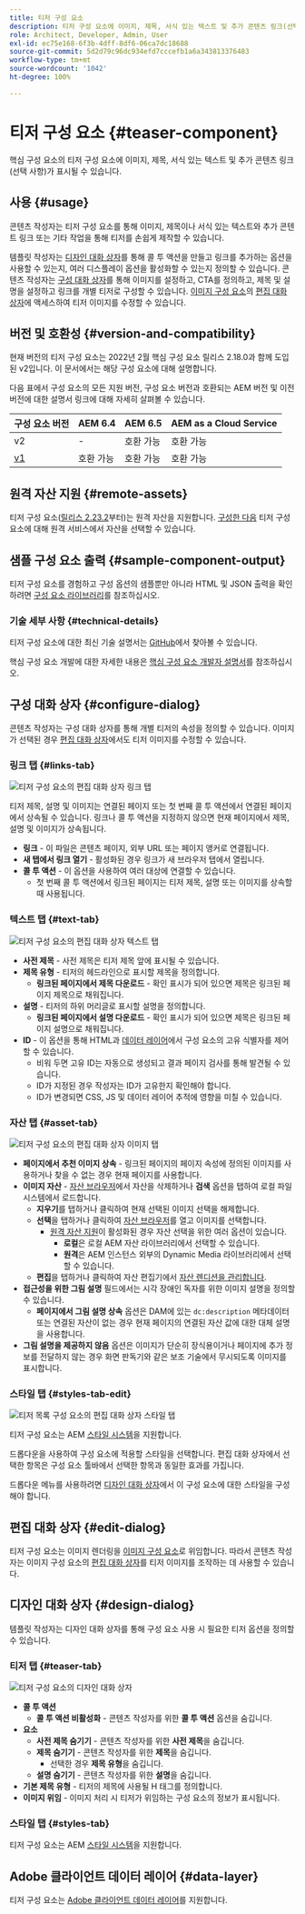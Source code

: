 ```yaml
---
title: 티저 구성 요소
description: 티저 구성 요소에 이미지, 제목, 서식 있는 텍스트 및 추가 콘텐츠 링크(선택 사항)가 표시될 수 있습니다.
role: Architect, Developer, Admin, User
exl-id: ec75e168-6f3b-4dff-8df6-06ca7dc18688
source-git-commit: 5d2d79c96dc934efd7cccefb1a6a343813376483
workflow-type: tm+mt
source-wordcount: '1042'
ht-degree: 100%

---
```


# 티저 구성 요소 {#teaser-component}

핵심 구성 요소의 티저 구성 요소에 이미지, 제목, 서식 있는 텍스트 및 추가 콘텐츠 링크(선택 사항)가 표시될 수 있습니다.

## 사용 {#usage}

콘텐츠 작성자는 티저 구성 요소를 통해 이미지, 제목이나 서식 있는 텍스트와 추가 콘텐트 링크 또는 기타 작업을 통해 티저를 손쉽게 제작할 수 있습니다.

템플릿 작성자는 [디자인 대화 상자](#design-dialog)를 통해 콜 투 액션을 만들고 링크를 추가하는 옵션을 사용할 수 있는지, 여러 디스플레이 옵션을 활성화할 수 있는지 정의할 수 있습니다. 콘텐츠 작성자는 [구성 대화 상자](#configure-dialog)를 통해 이미지를 설정하고, CTA를 정의하고, 제목 및 설명을 설정하고 링크를 개별 티저로 구성할 수 있습니다. [이미지 구성 요소](image.md)의 [편집 대화 상자](image.md#edit-dialog)에 액세스하여 티저 이미지를 수정할 수 있습니다.

## 버전 및 호환성 {#version-and-compatibility}

현재 버전의 티저 구성 요소는 2022년 2월 핵심 구성 요소 릴리스 2.18.0과 함께 도입된 v2입니다. 이 문서에서는 해당 구성 요소에 대해 설명합니다.

다음 표에서 구성 요소의 모든 지원 버전, 구성 요소 버전과 호환되는 AEM 버전 및 이전 버전에 대한 설명서 링크에 대해 자세히 살펴볼 수 있습니다.

| 구성 요소 버전 | AEM 6.4 | AEM 6.5 | AEM as a Cloud Service |
|---|---|---|---|
| v2 | - | 호환 가능 | 호환 가능 |
| [v1](v1/teaser.md) | 호환 가능 | 호환 가능 | 호환 가능 |

## 원격 자산 지원 {#remote-assets}

티저 구성 요소([릴리스 2.23.2](/help/versions.md)부터)는 원격 자산을 지원합니다. [구성한 다음](/help/developing/remote-assets.md) 티저 구성 요소에 대해 원격 서비스에서 자산을 선택할 수 있습니다.

## 샘플 구성 요소 출력 {#sample-component-output}

티저 구성 요소를 경험하고 구성 옵션의 샘플뿐만 아니라 HTML 및 JSON 출력을 확인하려면 [구성 요소 라이브러리](https://adobe.com/go/aem_cmp_library_teaser_kr)를 참조하십시오.

### 기술 세부 사항 {#technical-details}

티저 구성 요소에 대한 최신 기술 설명서는 [GitHub](https://adobe.com/go/aem_cmp_tech_teaser_v1_kr)에서 찾아볼 수 있습니다.

핵심 구성 요소 개발에 대한 자세한 내용은 [핵심 구성 요소 개발자 설명서](/help/developing/overview.md)를 참조하십시오.

## 구성 대화 상자 {#configure-dialog}

콘텐츠 작성자는 구성 대화 상자를 통해 개별 티저의 속성을 정의할 수 있습니다. 이미지가 선택된 경우 [편집 대화 상자](#edit-dialog)에서도 티저 이미지를 수정할 수 있습니다.

### 링크 탭 {#links-tab}

![티저 구성 요소의 편집 대화 상자 링크 탭](/help/assets/teaser-edit-links.png)

티저 제목, 설명 및 이미지는 연결된 페이지 또는 첫 번째 콜 투 액션에서 연결된 페이지에서 상속될 수 있습니다. 링크나 콜 투 액션을 지정하지 않으면 현재 페이지에서 제목, 설명 및 이미지가 상속됩니다.

* **링크** - 이 파일은 콘텐츠 페이지, 외부 URL 또는 페이지 앵커로 연결됩니다.
* **새 탭에서 링크 열기** - 활성화된 경우 링크가 새 브라우저 탭에서 열립니다.
* **콜 투 액션** - 이 옵션을 사용하여 여러 대상에 연결할 수 있습니다.
   * 첫 번째 콜 투 액션에서 링크된 페이지는 티저 제목, 설명 또는 이미지를 상속할 때 사용됩니다.

### 텍스트 탭 {#text-tab}

![티저 구성 요소의 편집 대화 상자 텍스트 탭](/help/assets/teaser-edit-text.png)

* **사전 제목** - 사전 제목은 티저 제목 앞에 표시될 수 있습니다.
* **제목 유형** - 티저의 헤드라인으로 표시할 제목을 정의합니다.
   * **링크된 페이지에서 제목 다운로드** - 확인 표시가 되어 있으면 제목은 링크된 페이지 제목으로 채워집니다.
* **설명** - 티저의 하위 머리글로 표시할 설명을 정의합니다.
   * **링크된 페이지에서 설명 다운로드** - 확인 표시가 되어 있으면 제목은 링크된 페이지 설명으로 채워집니다.
* **ID** - 이 옵션을 통해 HTML과 [데이터 레이어](/help/developing/data-layer/overview.md)에서 구성 요소의 고유 식별자를 제어할 수 있습니다.
   * 비워 두면 고유 ID는 자동으로 생성되고 결과 페이지 검사를 통해 발견될 수 있습니다.
   * ID가 지정된 경우 작성자는 ID가 고유한지 확인해야 합니다.
   * ID가 변경되면 CSS, JS 및 데이터 레이어 추적에 영향을 미칠 수 있습니다.

### 자산 탭 {#asset-tab}

![티저 구성 요소의 편집 대화 상자 이미지 탭](/help/assets/teaser-edit-image.png)

* **페이지에서 추천 이미지 상속** - 링크된 페이지의 페이지 속성에 정의된 이미지를 사용하거나 찾을 수 없는 경우 현재 페이지를 사용합니다.
* **이미지 자산** - [자산 브라우저](https://experienceleague.adobe.com/docs/experience-manager-cloud-service/sites/authoring/fundamentals/environment-tools.html)에서 자산을 삭제하거나 **검색** 옵션을 탭하여 로컬 파일 시스템에서 로드합니다.
   * **지우기**&#x200B;를 탭하거나 클릭하여 현재 선택된 이미지 선택을 해제합니다.
   * **선택**&#x200B;을 탭하거나 클릭하여 [자산 브라우저](https://experienceleague.adobe.com/docs/experience-manager-cloud-service/sites/authoring/fundamentals/environment-tools.html)를 열고 이미지를 선택합니다.
      * [원격 자산 지원](#remote-assets)이 활성화된 경우 자산 선택을 위한 여러 옵션이 있습니다.
         * **로컬**&#x200B;은 로컬 AEM 자산 라이브러리에서 선택할 수 있습니다.
         * **원격**&#x200B;은 AEM 인스턴스 외부의 Dynamic Media 라이브러리에서 선택할 수 있습니다.
   * **편집**&#x200B;을 탭하거나 클릭하여 자산 편집기에서 [자산 렌디션을 관리합니다](https://experienceleague.adobe.com/docs/experience-manager-cloud-service/assets/manage/manage-digital-assets.html).
* **접근성을 위한 그림 설명** 필드에서는 시각 장애인 독자를 위한 이미지 설명을 정의할 수 있습니다.
   * **페이지에서 그림 설명 상속** 옵션은 DAM에 있는 `dc:description` 메타데이터 또는 연결된 자산이 없는 경우 현재 페이지의 연결된 자산 값에 대한 대체 설명을 사용합니다.
* **그림 설명을 제공하지 않음** 옵션은 이미지가 단순히 장식용이거나 페이지에 추가 정보를 전달하지 않는 경우 화면 판독기와 같은 보조 기술에서 무시되도록 이미지를 표시합니다.

### 스타일 탭 {#styles-tab-edit}

![티저 목록 구성 요소의 편집 대화 상자 스타일 탭](/help/assets/teaser-edit-styles.png)

티저 구성 요소는 AEM [스타일 시스템](/help/get-started/authoring.md#component-styling)을 지원합니다.

드롭다운을 사용하여 구성 요소에 적용할 스타일을 선택합니다. 편집 대화 상자에서 선택한 항목은 구성 요소 툴바에서 선택한 항목과 동일한 효과를 가집니다.

드롭다운 메뉴를 사용하려면 [디자인 대화 상자](#design-dialog)에서 이 구성 요소에 대한 스타일을 구성해야 합니다.

## 편집 대화 상자 {#edit-dialog}

티저 구성 요소는 이미지 렌더링을 [이미지 구성 요소](image.md)로 위임합니다. 따라서 콘텐츠 작성자는 이미지 구성 요소의 [편집 대화 상자](image.md#edit-dialog)를 티저 이미지를 조작하는 데 사용할 수 있습니다.

## 디자인 대화 상자 {#design-dialog}

템플릿 작성자는 디자인 대화 상자를 통해 구성 요소 사용 시 필요한 티저 옵션을 정의할 수 있습니다.

### 티저 탭 {#teaser-tab}

![티저 구성 요소의 디자인 대화 상자](/help/assets/teaser-design.png)

* **콜 투 액션**
   * **콜 투 액션 비활성화** - 콘텐츠 작성자를 위한 **콜 투 액션** 옵션을 숨깁니다.
* **요소**
   * **사전 제목 숨기기** - 콘텐츠 작성자를 위한 **사전 제목**&#x200B;을 숨깁니다.
   * **제목 숨기기** - 콘텐츠 작성자를 위한 **제목**&#x200B;을 숨깁니다.
      * 선택한 경우 **제목 유형**&#x200B;을 숨깁니다.
   * **설명 숨기기** - 콘텐츠 작성자를 위한 **설명**&#x200B;을 숨깁니다.
* **기본 제목 유형** - 티저의 제목에 사용될 H 태그를 정의합니다.
* **이미지 위임** - 이미지 처리 시 티저가 위임하는 구성 요소의 정보가 표시됩니다.

### 스타일 탭 {#styles-tab}

티저 구성 요소는 AEM [스타일 시스템](/help/get-started/authoring.md#component-styling)을 지원합니다.

## Adobe 클라이언트 데이터 레이어 {#data-layer}

티저 구성 요소는 [Adobe 클라이언트 데이터 레이어](/help/developing/data-layer/overview.md)를 지원합니다.
